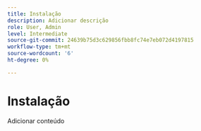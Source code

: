 ```yaml
---
title: Instalação
description: Adicionar descrição
role: User, Admin
level: Intermediate
source-git-commit: 24639b75d3c629856fbb8fc74e7eb072d4197815
workflow-type: tm+mt
source-wordcount: '6'
ht-degree: 0%

---
```


# Instalação

Adicionar conteúdo